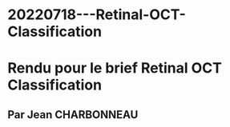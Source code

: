 # 20220718---Retinal-OCT-Classification

# Rendu pour le brief Retinal OCT Classification
## Par Jean CHARBONNEAU

